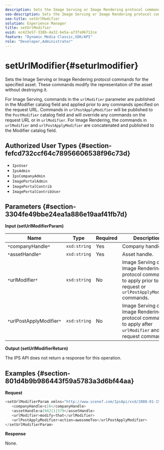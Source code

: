 ```yaml
---
description: Sets the Image Serving or Image Rendering protocol commands for the specified asset. These commands modify the representation of the asset without destroying it.
seo-description: Sets the Image Serving or Image Rendering protocol commands for the specified asset. These commands modify the representation of the asset without destroying it.
seo-title: setUrlModifier
solution: Experience Manager
title: setUrlModifier
uuid: ec423e57-338b-4a32-be5a-a73fa96712ce
feature: "Dynamic Media Classic,SDK/API"
role: "Developer,Administrator"
---
```


# setUrlModifier{#seturlmodifier}

Sets the Image Serving or Image Rendering protocol commands for the specified asset. These commands modify the representation of the asset without destroying it.

 For Image Serving, commands in the `urlModifier` parameter are published in the Modifier catalog field and applied prior to any commands specified on the request URL. Commands in `urlPostApplyModifier` will be published to the `PostModifier` catalog field and will override any commands on the request URL or in `urlModifier`. For Image Rendering, the commands in `urlModifier` and `urlPostApplyModifier` are concatenated and published to the Modifier catalog field. 

## Authorized User Types {#section-fefcd732ccf64c78956606538f96c73d}

* `IpsUser` 
* `IpsAdmin` 
* `IpsCompanyAdmin` 
* `ImagePortalAdmin` 
* `ImagePortalContrib` 
* `ImagePortalContribUser`

## Parameters {#section-3304fe49bbe24ea1a886e19aaf41fb7d}

**Input (setUrlModifierParam)** 

|  Name  | Type  | Required  | Description  |
|---|---|---|---|
|  `*`companyHandle`*`  | `xsd:string`  | Yes  | Company handle.  |
|  `*`assetHandle`*`  | `xsd:string`  | Yes  | Asset handle.  |
|  `*`urlModifier`*`  | `xsd:string`  | No  |Image Serving or Image Rendering protocol commands to apply prior to request or `urlPostApplyModifier` commands.  |
|  `*`urlPostApplyModifier`*`  | `xsd:string`  | No  |Image Serving or Image Rendering protocol commands to apply after `urlModifier` and request commands.  |

**Output (setUrlModifierReturn)**

The IPS API does not return a response for this operation.

## Examples {#section-801d4b9b986443f59a5783a3d6bf44aa}

**Request** 

```java
<setUrlModifierParam xmlns="http://www.scene7.com/IpsApi/xsd/2008-01-15">
   <companyHandle>c|6</companyHandle>
   <assetHandle>a|942|1|579</assetHandle>
   <urlModifier>modify=that</urlModifier>
   <urlPostApplyModifier>action=awesomeToo</urlPostApplyModifier>
</setUrlModifierParam>
```

**Response**

None. 
